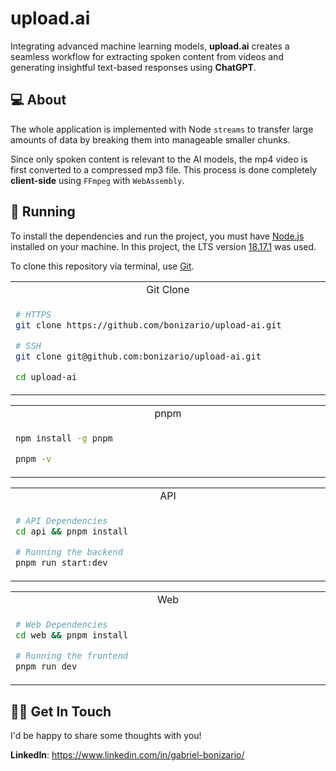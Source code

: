 # upload.ai

Integrating advanced machine learning models, **upload.ai** creates a seamless workflow for extracting spoken content
from videos and generating insightful text-based responses using **ChatGPT**.

## 💻 About

The whole application is implemented with Node `streams` to transfer large amounts of data by breaking them into manageable smaller chunks.

Since only spoken content is relevant to the AI models, the mp4 video is first converted to a compressed mp3 file.
This process is done completely **client-side** using `FFmpeg` with `WebAssembly`.

## 🤔 Running

To install the dependencies and run the project, you must have [Node.js](https://nodejs.org/) installed on your machine.
In this project, the LTS version [18.17.1](https://nodejs.org/en/blog/release/v18.17.1/) was used.

To clone this repository via terminal, use [Git](https://git-scm.com/).

<table>
<tr>
<td width="830px" align="center">Git Clone</td>
</tr>
<tr>
<td width="830px">

```bash
# HTTPS
git clone https://github.com/bonizario/upload-ai.git

# SSH
git clone git@github.com:bonizario/upload-ai.git

cd upload-ai
```

</td>
</table>

<table>
<tr>
<td width="830px" align="center">pnpm</td>
</tr>
<tr>
<td width="830px">

```bash
npm install -g pnpm

pnpm -v
```

</td>
</table>

<table>
<tr>
<td width="830px" align="center">API</td>
</tr>
<tr>
<td width="830px">

```bash
# API Dependencies
cd api && pnpm install

# Running the backend
pnpm run start:dev
```

</td>
</table>

<table>
<tr>
<td width="830px" align="center">Web</td>
</tr>
<tr>
<td width="830px">

```bash
# Web Dependencies
cd web && pnpm install

# Running the frontend
pnpm run dev
```

</td>
</table>

## 👋🏻 Get In Touch

I'd be happy to share some thoughts with you!

**LinkedIn**: https://www.linkedin.com/in/gabriel-bonizario/
